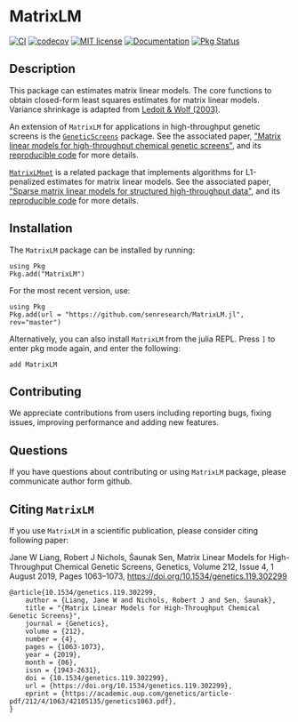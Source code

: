 # MatrixLM

[![CI](https://github.com/senresearch/MatrixLM.jl/actions/workflows/ci.yml/badge.svg?branch=testing)](https://github.com/senresearch/MatrixLM.jl/actions/workflows/ci.yml)
[![codecov](https://codecov.io/gh/senresearch/MatrixLM.jl/branch/testing/graph/badge.svg?token=uHM6utUQoi)](https://codecov.io/gh/senresearch/MatrixLM.jl)
[![MIT license](https://img.shields.io/badge/license-MIT-green.svg)](https://github.com/chenhz1223/MatrixLM.jl/blob/main/LICENSE.md)
[![Documentation](https://img.shields.io/badge/docs-stable-blue.svg)](https://senresearch.github.io/MatrixLM.jl/stable/)
[![Pkg Status](https://www.repostatus.org/badges/latest/active.svg)](https://www.repostatus.org/#active)

## Description

This package can estimates matrix linear models. The core functions to obtain closed-form least squares estimates for matrix linear models. Variance shrinkage is adapted from [Ledoit & Wolf (2003)](https://www.sciencedirect.com/science/article/pii/S0927539803000070).


An extension of `MatrixLM` for applications in high-throughput genetic screens is the [`GeneticScreens`](https://github.com/senresearch/GeneticScreens.jl) package. See the associated paper, ["Matrix linear models for high-throughput chemical genetic screens"](http://dx.doi.org/10.1534/genetics.119.302299), and its [reproducible code](https://github.com/senresearch/mlm_gs_supplement) for more details. 

[`MatrixLMnet`](https://github.com/senresearch/MatrixLMnet.jl) is a related package that implements algorithms for  L1-penalized estimates for matrix linear models. See the associated paper, ["Sparse matrix linear models for structured high-throughput data"](https://arxiv.org/abs/1712.05767), and its [reproducible code](https://github.com/senresearch/mlm_l1_supplement) for more details. 

## Installation 

The `MatrixLM` package can be installed by running: 

```
using Pkg
Pkg.add("MatrixLM")
```

For the most recent version, use:
```
using Pkg
Pkg.add(url = "https://github.com/senresearch/MatrixLM.jl", rev="master")
```
Alternatively, you can also install `MatrixLM` from the julia REPL. Press `]` to enter pkg mode again, and enter the following:

```
add MatrixLM
```

## Contributing

We appreciate contributions from users including reporting bugs, fixing
issues, improving performance and adding new features.


## Questions

If you have questions about contributing or using `MatrixLM` package, please communicate author form github.

## Citing `MatrixLM`

If you use `MatrixLM` in a scientific publication, please consider citing following paper:

Jane W Liang, Robert J Nichols, Śaunak Sen, Matrix Linear Models for High-Throughput Chemical Genetic Screens, Genetics, Volume 212, Issue 4, 1 August 2019, Pages 1063–1073, https://doi.org/10.1534/genetics.119.302299

```
@article{10.1534/genetics.119.302299,
    author = {Liang, Jane W and Nichols, Robert J and Sen, Śaunak},
    title = "{Matrix Linear Models for High-Throughput Chemical Genetic Screens}",
    journal = {Genetics},
    volume = {212},
    number = {4},
    pages = {1063-1073},
    year = {2019},
    month = {06},
    issn = {1943-2631},
    doi = {10.1534/genetics.119.302299},
    url = {https://doi.org/10.1534/genetics.119.302299},
    eprint = {https://academic.oup.com/genetics/article-pdf/212/4/1063/42105135/genetics1063.pdf},
}
```
